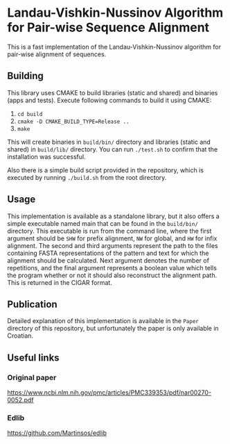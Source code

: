 # Landau-Vishkin-Nussinov Algorithm for Pair-wise Sequence Alignment

This is a fast implementation of the Landau-Vishkin-Nussinov algorithm for pair-wise alignment of sequences.

## Building
This library uses CMAKE to build libraries (static and shared) and binaries (apps and tests).
Execute following commands to build it using CMAKE:

1. `cd build`
2. `cmake -D CMAKE_BUILD_TYPE=Release ..`
3. `make`

This will create binaries in `build/bin/` directory and libraries (static and shared) in `build/lib/` directory.
You can run `./test.sh` to confirm that the installation was successful.

Also there is a simple build script provided in the repository, which is executed by running `./build.sh` from the root directory.

## Usage
This implementation is available as a standalone library, but it also offers a simple executable named main that can be found in the `build/bin/` directory. This executable is run from the command line, where the first argument should be `SHW` for prefix alignment, `NW` for global, and `HW` for infix alignment. The second and third arguments represent the path to the files containing FASTA representations of the pattern and text for which the alignment should be calculated. Next argument denotes the number of repetitions, and the final argument represents a boolean value which tells the program whether or not it should also reconstruct the alignment path. This is returned in the CIGAR format.

## Publication
Detailed explanation of this implementation is available in the `Paper` directory of this repository, but unfortunately the paper is only available in Croatian.

## Useful links
### Original paper
https://www.ncbi.nlm.nih.gov/pmc/articles/PMC339353/pdf/nar00270-0052.pdf

### Edlib
https://github.com/Martinsos/edlib
